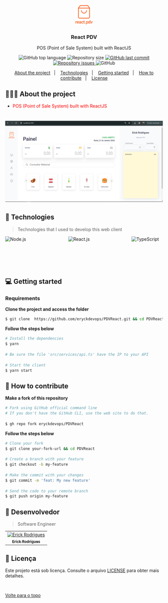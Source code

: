 <h1 align="center">
	<img alt="Logo" width="56px" src=".github/logo.png" width="200px" />
</h1>

<h3 align="center">
  React PDV
</h3>

<p align="center">POS (Point of Sale System) built with ReactJS</p>

<p align="center">
  <img alt="GitHub top language" src="https://img.shields.io/github/languages/top/eryckdevops/PDVReact">

  <img alt="Repository size" src="https://img.shields.io/github/repo-size/eryckdevops/PDVReact">

  <a href="https://github.com/eryckdevops/PDVReact/commits/master">
    <img alt="GitHub last commit" src="https://img.shields.io/github/last-commit/eryckdevops/PDVReact">
  </a>

  <a href="https://github.com/eryckdevops/PDVReact/issues">
    <img alt="Repository issues" src="https://img.shields.io/github/issues/eryckdevops/PDVReact">
  </a>

  <img alt="GitHub" src="https://img.shields.io/github/license/eryckdevops/PDVReact">
</p>

<p align="center">
  <a href="#-about-the-project">About the project</a>&nbsp;&nbsp;&nbsp;|&nbsp;&nbsp;&nbsp;
  <a href="#-technologies">Technologies</a>&nbsp;&nbsp;&nbsp;|&nbsp;&nbsp;&nbsp;
  <a href="#-getting-started">Getting started</a>&nbsp;&nbsp;&nbsp;|&nbsp;&nbsp;&nbsp;
  <a href="#-how-to-contribute">How to contribute</a>&nbsp;&nbsp;&nbsp;|&nbsp;&nbsp;&nbsp;
  <a href="#-license">License</a>
</p>

## 👨🏻‍💻 About the project

- <p style="color: red;">POS (Point of Sale System) built with ReactJS</p>


<h1 align="center">
	<img alt="Mockup" width="800px" src="image.png" width="200px" />
</h1>

## 🚀 Technologies

> Technologies that I used to develop this web client


<div style="display: flex; justify-content: space-between;">
    <img src="https://cdn.iconscout.com/icon/free/png-512/node-js-1174925.png" alt="Node.js" width="100" height="100">
    <img src="https://cdn.iconscout.com/icon/free/png-512/react-4-1175110.png" alt="React.js" width="100" height="100">
    <img src="https://img.icons8.com/color/452/typescript.png" alt="TypeScript" width="100" height="100">
</div>


## 💻 Getting started

### Requirements

**Clone the project and access the folder**

```bash
$ git clone  https://github.com/eryckdevops/PDVReact.git && cd PDVReact
```

**Follow the steps below**

```bash
# Install the dependencies
$ yarn

# Be sure the file 'src/services/api.ts' have the IP to your API

# Start the client
$ yarn start
```

## 🤔 How to contribute

**Make a fork of this repository**

```bash
# Fork using GitHub official command line
# If you don't have the GitHub CLI, use the web site to do that.

$ gh repo fork eryckdevops/PDVReact
```

**Follow the steps below**

```bash
# Clone your fork
$ git clone your-fork-url && cd PDVReact

# Create a branch with your feature
$ git checkout -b my-feature

# Make the commit with your changes
$ git commit -m 'feat: My new feature'

# Send the code to your remote branch
$ git push origin my-feature
```


## 🤝 Desenvolvedor

> Software Engineer

<table align="center">
  <tr>
    <td align="center">
      <a href="">
        <img src="https://avatars.githubusercontent.com/u/109317442?v=4" width="160px;" alt="Erick Rodrigues"/><br>
        <sub>
          <b>Erick Rodrigues</b>
        </sub>
      </a>
    </td>
  </tr>
</table>


## 📝 Licença

Este projeto está sob licença. Consulte o arquivo [LICENSE](LICENSE) para obter mais detalhes.

&#xa0;



<a href="#top">Volte para o topo</a>